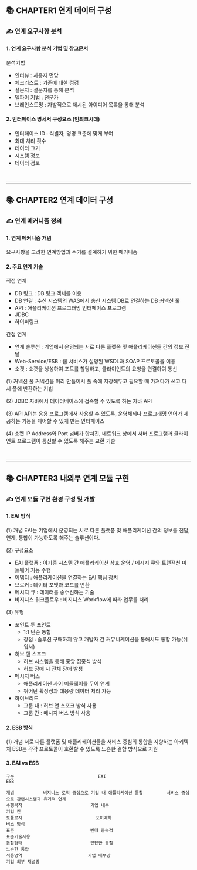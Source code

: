 ## 📚 CHAPTER1 연계 데이터 구성

### ✍ 연계 요구사항 분석 

#### 1. 연계 요구사항 분석 기법 및 참고문서 

분석기법 
- 인터뷰 : 사용자 면담 
- 체크리스트 : 기준에 대한 점검
- 설문지 : 설문지를 통해 분석
- 델파이 기법 : 전문가
- 브레인스토밍 : 자발적으로 제시된 아이디어 목록을 통해 분석 

#### 2. 인터페이스 명세서 구성요소 (인최크시데)
- 인터페이스 ID : 식별자, 명명 표준에 맞게 부여 
- 최대 처리 횟수
- 데이터 크기 
- 시스템 정보 
- 데이터 정보 
<br>
<hr>


## 📚 CHAPTER2 연계 데이터 구성

### ✍ 연계 메커니즘 정의 

#### 1. 연계 메커니즘 개념 
요구사항을 고려한 연계방법과 주기를 설계하기 위한 메커니즘 

#### 2. 주요 연계 기술 
직접 연계 
- DB 링크 : DB 링크 객체를 이용
- DB 연결 : 수신 시스템의 WAS에서 송신 시스템 DB로 연결하는 DB 커넥션 풀 
- API : 애플리케이션 프로그래밍 인터페이스 프로그램 
- JDBC
- 하이퍼링크 

간접 연계 
- 연계 솔루션 : 기업에서 운영되는 서로 다른 플랫폼 및 애플리케이션들 간의 정보 전달 
- Web-Service/ESB : 웹 서비스가 설명된 WSDL과 SOAP 프로토콜을 이용 
- 소켓 : 소켓을 생성하여 포트를 할당하고, 클라이언트의 요청을 연결하여 통신 

(1) 커넥션 풀 
커넥션을 미리 만들어서 풀 속에 저장해두고 필요할 때 가져다가 쓰고 다시 풀에 반환하는 기법

(2) JDBC
자바에서 데이터베이스에 접속할 수 있도록 하는 자바 API 

(3) API 
API는 응용 프로그램에서 사용할 수 있도록, 운영체제나 프로그래밍 언어가 제공하는 기능을 제어할 수 있게 만든 인터페이스 

(4) 소켓 
IP Address와 Port 넘버가 합쳐진, 네트워크 상에서 서버 프로그램과 클라이언트 프로그램이 통신할 수 있도록 해주는 교환 기술 


<br>
<hr>


## 📚 CHAPTER3 내외부 연계 모듈 구현 

### ✍ 연계 모듈 구현 환경 구성 및 개발 

#### 1. EAI 방식

(1) 개념 
EAI는 기업에서 운영되는 서로 다른 플랫폼 및 애플리케이션 간의 정보를 전달, 연계, 통합이 가능하도록 해주는 솔루션이다. 

(2) 구성요소 
- EAI 플랫폼 : 이기종 시스템 간 애플리케이션 상호 운영 / 메시지 큐와 트랜잭션 미들웨어 기능 수행 
- 어댑터 : 애플리케이션을 연결하는 EAI 핵심 장치
- 브로커 : 데이터 포맷과 코드를 변환
- 메시지 큐 : 데이터를 송수신하는 기술
- 비지니스 워크플로우 : 비지니스 Workflow에 따라 업무를 처리 

(3) 유형 
- 포인트 투 포인트
  - 1:1 단순 통합
  - 장점 : 솔루션 구매하지 않고 개발자 간 커뮤니케이션을 통해서도 통합 가능(쉬워서) 
- 허브 앤 스포크 
  - 허브 시스템을 통해 중앙 집중식 방식
  - 허브 장애 시 전체 장애 발생 
- 메시지 버스 
  - 애플리케이션 사이 미들웨어를 두어 연계
  - 뛰어난 확장성과 대용량 데이터 처리 가능 
- 하이브리드 
  - 그룹 내 : 허브 앤 스포크 방식 사용 
  - 그룹 간 : 메시지 버스 방식 사용

#### 2. ESB 방식 
(1) 개념 
서로 다른 플랫폼 및 애플리케이션들을 서비스 중심의 통합을 지향하는 아키텍처 
ESB는 각각 프로토콜이 호환할 수 있도록 느슨한 결합 방식으로 지원 

#### 3. EAI vs ESB 

```
구분                                EAI                                                  ESB

개념           비지니스 로직 중심으로 기업 내 애플리케이션 통합         서비스 중심으로 관련시스템과 유기적 연계
수행목적                          기업 내부                                             기업 간   
토폴로지                            포허메하                                        버스 방식
표준                             벤더 종속적                                        표준기술사용
통합형태                          단단한 통합                                       느슨한 통합
적용영역                         기업 내부망                                    기업 외부 채널망

```
